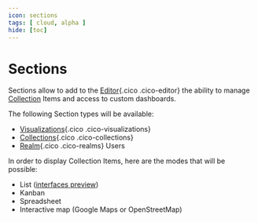 ```yaml
---
icon: sections
tags: [ cloud, alpha ]
hide: [toc]
---
```

# Sections

Sections allow to add to the [Editor](/concepts/editor){.cico .cico-editor} the ability to manage [Collection](/concepts/storage/collections) Items and access to custom dashboards.

The following Section types will be available:

- [Visualizations](/concepts/editor/visualizations){.cico .cico-visualizations}
- [Collections](/concepts/storage/collections){.cico .cico-collections}
- [Realm](/concepts/auth/realms){.cico .cico-realms} Users

In order to display Collection Items, here are the modes that will be possible:

- List ([interfaces preview](/concepts/editor/#interfaces-overview))
- Kanban
- Spreadsheet
- Interactive map (Google Maps or OpenStreetMap)
